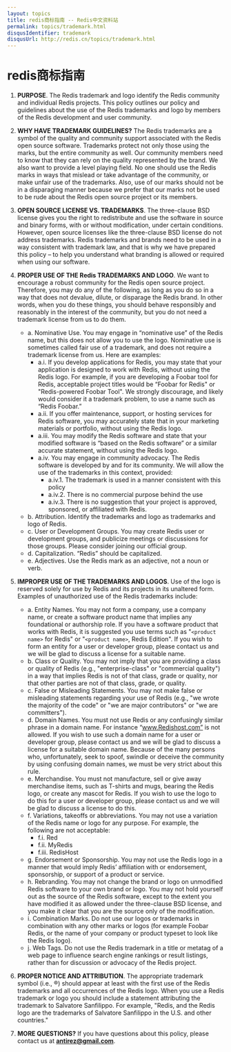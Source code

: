 ```yaml
---
layout: topics
title: redis商标指南 -- Redis中文资料站
permalink: topics/trademark.html
disqusIdentifier: trademark
disqusUrl: http://redis.cn/topics/trademark.html
---
```


# redis商标指南

1. **PURPOSE**. The Redis trademark and logo identify the Redis community and individual Redis projects. This policy outlines our policy and guidelines about the use of the Redis trademarks and logo by members of the Redis development and user community.

2. **WHY HAVE TRADEMARK GUIDELINES?** The Redis trademarks are a symbol of the quality and community support associated with the Redis open source software. Trademarks protect not only those using the marks, but the entire community as well. Our community members need to know that they can rely on the quality represented by the brand.  We also want to provide a level playing field.  No one should use the Redis marks in ways that mislead or take advantage of the community, or make unfair use of the trademarks. Also, use of our marks should not be in a disparaging manner because we prefer that our marks not be used to be rude about the Redis open source project or its members.	

3. **OPEN SOURCE LICENSE VS. TRADEMARKS**. The three-clause BSD license gives you the right to redistribute and use the software in source and binary forms, with or without modification, under certain conditions. However, open source licenses like the three-clause BSD license do not address trademarks.  Redis trademarks and brands need to be used in a way consistent with trademark law, and that is why we have prepared this policy – to help you understand what branding is allowed or required when using our software.	

4. **PROPER USE OF THE Redis TRADEMARKS AND LOGO**. We want to encourage a robust community for the Redis open source project. Therefore, you may do any of the following, as long as you do so in a way that does not devalue, dilute, or disparage the Redis brand. In other words, when you do these things, you should behave responsibly and reasonably in the interest of the community, but you do not need a trademark license from us to do them.
    * a. Nominative Use. You may engage in “nominative use” of the Redis name, but this does not allow you to use the logo.  Nominative use is sometimes called fair use of a trademark, and does not require a trademark license from us.  Here are examples:
        * a.i. If you develop applications for Redis, you may state that your application is designed to work with Redis, without using the Redis logo. For example, if you are developing a Foobar tool for Redis, acceptable project titles would be “Foobar for Redis" or "Redis-powered Foobar Tool". We strongly discourage, and likely would consider it a trademark problem, to use a name such as “Redis Foobar.”  
        * a.ii. If you offer maintenance, support, or hosting services for Redis software, you may accurately state that in your marketing materials or portfolio, without using the Redis logo.  
        * a.iii. You may modify the Redis software and state that your modified software is “based on the Redis software” or a similar accurate statement, without using the Redis logo.
        * a.iv. You may engage in community advocacy. The Redis software is developed by and for its community. We will allow the use of the trademarks in this context, provided:
            * a.iv.1. The trademark is used in a manner consistent with this policy
            * a.iv.2. There is no commercial purpose behind the use
            * a.iv.3. There is no suggestion that your project is approved, sponsored, or affiliated with Redis.
    * b. Attribution. Identify the trademarks and logo as trademarks and logo of Redis.
    * c. User or Development Groups. You may create Redis user or development groups, and publicize meetings or discussions for those groups.  Please consider joining our official group.
    * d. Capitalization. “Redis” should be capitalized.
    * e. Adjectives. Use the Redis mark as an adjective, not a noun or verb. 
5. **IMPROPER USE OF THE TRADEMARKS AND LOGOS**. Use of the logo is reserved solely for use by Redis and its projects in its unaltered form. Examples of unauthorized use of the Redis trademarks include:
    * a. Entity Names. You may not form a company, use a company name, or create a software product name that implies any foundational or authorship role. If you have a software product that works with Redis, it is suggested you use terms such as "`<product name>` for Redis" or "`<product name>`, Redis Edition". If you wish to form an entity for a user or developer group, please contact us and we will be glad to discuss a license for a suitable name. 
    * b. Class or Quality. You may not imply that you are providing a class or quality of Redis (e.g., "enterprise-class" or "commercial quality") in a way that implies Redis is not of that class, grade or quality, nor that other parties are not of that class, grade, or quality. 
    * c. False or Misleading Statements. You may not make false or misleading statements regarding your use of Redis (e.g., "we wrote the majority of the code" or "we are major contributors" or "we are committers").
    * d. Domain Names. You must not use Redis or any confusingly similar phrase in a domain name. For instance “www.Redishost.com” is not allowed. If you wish to use such a domain name for a user or developer group, please contact us and we will be glad to discuss a license for a suitable domain name.  Because of the many persons who, unfortunately, seek to spoof, swindle or deceive the community by using confusing domain names, we must be very strict about this rule.
    * e. Merchandise. You must not manufacture, sell or give away merchandise items, such as T-shirts and mugs, bearing the Redis logo, or create any mascot for Redis.  If you wish to use the logo to do this for a user or developer group, please contact us and we will be glad to discuss a license to do this.
    * f. Variations, takeoffs or abbreviations. You may not use a variation of the Redis name or logo for any purpose. For example, the following are not acceptable: 
        * f.i. Red
        * f.ii. MyRedis
        * f.iii. RedisHost
    * g. Endorsement or Sponsorship. You may not use the Redis logo in a manner that would imply Redis’ affiliation with or endorsement, sponsorship, or support of a product or service.
    * h. Rebranding. You may not change the brand or logo on unmodified Redis software to your own brand or logo.  You may not hold yourself out as the source of the Redis software, except to the extent you have modified it as allowed under the three-clause BSD license, and you make it clear that you are the source only of the modification.
    * i. Combination Marks. Do not use our logos or trademarks in combination with any other marks or logos (for example Foobar Redis, or the name of your company or product typeset to look like the Redis logo).
    * j. Web Tags. Do not use the Redis trademark in a title or metatag of a web page to influence search engine rankings or result listings, rather than for discussion or advocacy of the Redis project.

6. **PROPER NOTICE AND ATTRIBUTION**. The appropriate trademark symbol (i.e.,  ®) should appear at least with the first use of the Redis trademarks and all occurrences of the Redis logo. When you use a Redis trademark or logo you should include a statement attributing the trademark to Salvatore Sanfilippo. For example, "Redis, and the Redis logo are the trademarks of Salvatore Sanfilippo in the U.S. and other countries."

7. **MORE QUESTIONS?** If you have questions about this policy, please contact us at **antirez@gmail.com**.
